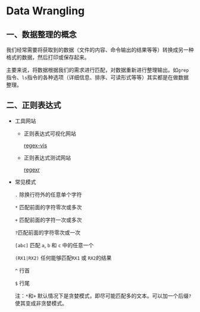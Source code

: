 # Data Wrangling



## 一、数据整理的概念

我们经常需要将获取到的数据（文件的内容、命令输出的结果等等）转换成另一种格式的数据，然后打印或保存起来。

主要来说，将数据根据我们的需求进行匹配，对数据重新进行整理输出。如`grep`指令、`ls`指令的各种选项（详细信息、排序、可读形式等等）其实都是在做数据整理。



## 二、正则表达式

- 工具网站

  - 正则表达式可视化网站

    [regex-vis](https://regex-vis.com/)

  - 正则表达式测试网站

    [regexr](https://regexr-cn.com/)

- 常见模式

  `.` 除换行符外的任意单个字符

  `*` 匹配前面的字符零次或多次

  `+` 匹配前面的字符一次或多次

  `?`匹配前面的字符零次或一次

  `[abc]` 匹配 `a`, `b` 和 `c` 中的任意一个

  `(RX1|RX2)` 任何能够匹配`RX1` 或 `RX2`的结果

  `^` 行首

  `$` 行尾

  注：`*`和`+` 默认情况下是贪婪模式，即尽可能匹配多的文本。可以加一个后缀`?`使其变成非贪婪模式。